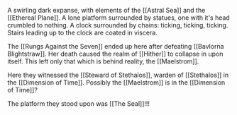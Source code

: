 A swirling dark expanse, with elements of the [[Astral Sea]] and the [[Ethereal Plane]]. A lone platform surrounded by statues, one with it's head crumbled to nothing. A clock surrounded by chains: ticking, ticking, ticking. Stairs leading up to the clock are coated in viscera. 

The [[Rungs Against the Seven]] ended up here after defeating [[Bavlorna Blightstraw]]. Her death caused the realm of [[Hither]] to collapse in upon itself. This left only that which is behind reality, the [[Maelstrom]]. 

Here they witnessed the [[Steward of Stethalos]], warden of [[Stethalos]] in the [[Dimension of Time]]. Possibly the [[Maelstrom]] is in the [[Dimension of Time]]?

The platform they stood upon was [[The Seal]]!!!
